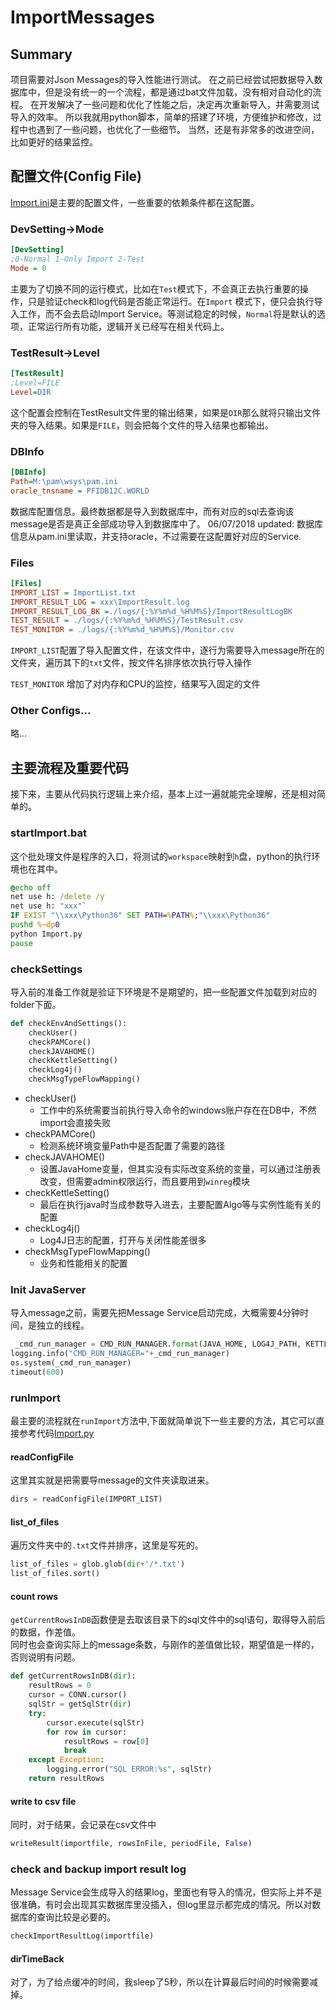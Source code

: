 # ImportMessages
## Summary
项目需要对Json Messages的导入性能进行测试。
在之前已经尝试把数据导入数据库中，但是没有统一的一个流程，都是通过bat文件加载，没有相对自动化的流程。
在开发解决了一些问题和优化了性能之后，决定再次重新导入，并需要测试导入的效率。
所以我就用python脚本，简单的搭建了环境，方便维护和修改，过程中也遇到了一些问题，也优化了一些细节。
当然，还是有非常多的改进空间，比如更好的结果监控。

## 配置文件(Config File)
[Import.ini](Import.ini)是主要的配置文件，一些重要的依赖条件都在这配置。

### DevSetting->Mode
```ini
[DevSetting]
;0-Normal 1-Only Import 2-Test
Mode = 0
```
主要为了切换不同的运行模式，比如在`Test`模式下，不会真正去执行重要的操作，只是验证check和log代码是否能正常运行。在`Import` 模式下，便只会执行导入工作，而不会去启动Import Service。等测试稳定的时候，`Normal`将是默认的选项，正常运行所有功能，逻辑开关已经写在相关代码上。

### TestResult->Level
```ini
[TestResult]
;Level=FILE
Level=DIR
```
这个配置会控制在TestResult文件里的输出结果，如果是`DIR`那么就将只输出文件夹的导入结果。如果是`FILE`，则会把每个文件的导入结果也都输出。
### DBInfo
```ini
[DBInfo]
Path=M:\pam\wsys\pam.ini
oracle_tnsname = PFIDB12C.WORLD
```
数据库配置信息。最终数据都是导入到数据库中，而有对应的sql去查询该message是否是真正全部成功导入到数据库中了。
06/07/2018 updated: 数据库信息从pam.ini里读取，并支持oracle，不过需要在这配置好对应的Service.
### Files
```ini
[Files]
IMPORT_LIST = ImportList.txt
IMPORT_RESULT_LOG = xxx\ImportResult.log
IMPORT_RESULT_LOG_BK =./logs/{:%Y%m%d_%H%M%S}/ImportResultLogBK
TEST_RESULT = ./logs/{:%Y%m%d_%H%M%S}/TestResult.csv
TEST_MONITOR = ./logs/{:%Y%m%d_%H%M%S}/Monitor.csv
```
`IMPORT_LIST`配置了导入配置文件，在该文件中，逐行为需要导入message所在的文件夹，遍历其下的`txt`文件，按文件名排序依次执行导入操作

`TEST_MONITOR` 增加了对内存和CPU的监控，结果写入固定的文件
### Other Configs...
略...
## 主要流程及重要代码
接下来，主要从代码执行逻辑上来介绍，基本上过一遍就能完全理解，还是相对简单的。
### startImport.bat
这个批处理文件是程序的入口，将测试的`workspace`映射到`h`盘，python的执行环境也在其中。
```bat
@echo off
net use h: /delete /y
net use h: "xxx"`
IF EXIST "\\xxx\Python36" SET PATH=%PATH%;"\\xxx\Python36"
pushd %~dp0
python Import.py
pause
```
### checkSettings
导入前的准备工作就是验证下环境是不是期望的，把一些配置文件加载到对应的folder下面。
```python
def checkEnvAndSettings():
    checkUser()
    checkPAMCore()
    checkJAVAHOME()
    checkKettleSetting()
    checkLog4j()
    checkMsgTypeFlowMapping()
```
* checkUser()
    * 工作中的系统需要当前执行导入命令的windows账户存在在DB中，不然import会直接失败
* checkPAMCore()
    * 检测系统环境变量Path中是否配置了需要的路径
* checkJAVAHOME()
    * 设置JavaHome变量，但其实没有实际改变系统的变量，可以通过注册表改变，但需要admin权限运行，而且要用到`winreg`模块
* checkKettleSetting()
    * 最后在执行java时当成参数导入进去，主要配置Algo等与实例性能有关的配置
* checkLog4j()
    * Log4J日志的配置，打开与关闭性能差很多
* checkMsgTypeFlowMapping()
    * 业务和性能相关的配置
### Init JavaServer
导入message之前，需要先把Message Service启动完成，大概需要4分钟时间，是独立的线程。
```python
 _cmd_run_manager = CMD_RUN_MANAGER.format(JAVA_HOME, LOG4J_PATH, KETTLE_HOME, STTAPPMANAGER)
logging.info("CMD_RUN_MANAGER="+_cmd_run_manager)
os.system(_cmd_run_manager)
timeout(600)
```
### runImport
最主要的流程就在`runImport`方法中,下面就简单说下一些主要的方法，其它可以直接参考代码[Import.py](Import.py)
#### readConfigFile
这里其实就是把需要导message的文件夹读取进来。
```python
dirs = readConfigFile(IMPORT_LIST)
```
#### list_of_files
遍历文件夹中的`.txt`文件并排序，这里是写死的。
```python
list_of_files = glob.glob(dir+'/*.txt') 
list_of_files.sort()
```
#### count rows
`getCurrentRowsInDB`函数便是去取该目录下的sql文件中的sql语句，取得导入前后的数据，作差值。\
同时也会查询实际上的message条数，与刚作的差值做比较，期望值是一样的，否则说明有问题。
```python
def getCurrentRowsInDB(dir):
    resultRows = 0
    cursor = CONN.cursor()
    sqlStr = getSqlStr(dir)
    try:
        cursor.execute(sqlStr)
        for row in cursor:
            resultRows = row[0]
            break
    except Exception:
        logging.error("SQL ERROR:%s", sqlStr)
    return resultRows
```
#### write to csv file
同时，对于结果，会记录在csv文件中
```python
writeResult(importfile, rowsInFile, periodFile, False)
```
### check and backup import result log
Message Service会生成导入的结果log，里面也有导入的情况，但实际上并不是很准确，有时会出现其实数据库里没插入，但log里显示都完成的情况。所以对数据库的查询比较是必要的。
```python
checkImportResultLog(importfile)
```
#### dirTimeBack
对了，为了给点缓冲的时间，我sleep了5秒，所以在计算最后时间的时候需要减掉。
